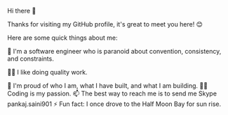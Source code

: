 Hi there 👋

Thanks for visiting my GitHub profile, it's great to meet you here! 😊

Here are some quick things about me:

🔭 I'm a software engineer who is paranoid about convention, consistency, and constraints.

🕵️‍♀️ I like doing quality work.

🧸 I'm proud of who I am, what I have built, and what I am building.
🧑‍💻 Coding is my passion.
📫 The best way to reach me is to send me Skype pankaj.saini901
⚡ Fun fact: I once drove to the Half Moon Bay for sun rise.

